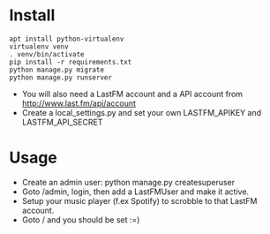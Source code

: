# Install
    apt install python-virtualenv
    virtualenv venv
    . venv/bin/activate
    pip install -r requirements.txt
    python manage.py migrate
    python manage.py runserver

* You will also need a LastFM account and a API account from http://www.last.fm/api/account
* Create a local_settings.py and set your own LASTFM\_APIKEY and LASTFM\_API\_SECRET

# Usage
* Create an admin user: python manage.py createsuperuser 
* Goto /admin, login, then add a LastFMUser and make it active.
* Setup your music player (f.ex Spotify) to scrobble to that LastFM account.
* Goto / and you should be set :=)
